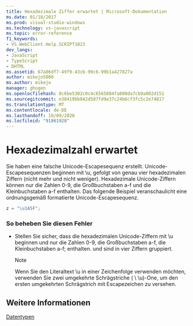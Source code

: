 ```yaml
---
title: Hexadezimale Ziffer erwartet | Microsoft-Dokumentation
ms.date: 01/18/2017
ms.prod: visual-studio-windows
ms.technology: vs-javascript
ms.topic: error-reference
f1_keywords:
- VS.WebClient.Help.SCRIPT1023
dev_langs:
- JavaScript
- TypeScript
- DHTML
ms.assetid: 67a86df7-49f9-43cb-99c6-99b1a427827a
author: mikejo5000
ms.author: mikejo
manager: ghogen
ms.openlocfilehash: 8c6be5302c0c4c6565884fa800da7cb9a002d151
ms.sourcegitcommit: e38419bb842d587fd9e37c24b6cf3fc5c2e74817
ms.translationtype: MT
ms.contentlocale: de-DE
ms.lasthandoff: 10/09/2020
ms.locfileid: "91861928"
---
```

# <a name="expected-hexadecimal-digit"></a>Hexadezimalzahl erwartet
Sie haben eine falsche Unicode-Escapesequenz erstellt. Unicode-Escapesequenzen beginnen mit \u, gefolgt von genau vier hexadezimalen Ziffern (nicht mehr und nicht weniger). Hexadezimale Unicode-Ziffern können nur die Zahlen 0-9, die Großbuchstaben a-f und die Kleinbuchstaben a-f enthalten. Das folgende Beispiel veranschaulicht eine ordnungsgemäß formatierte Unicode-Escapesequenz.  
  
```JavaScript  
z = "\u1A5F";  
```  
  
### <a name="to-correct-this-error"></a>So beheben Sie diesen Fehler  
  
- Stellen Sie sicher, dass die hexadezimalen Unicode-Ziffern mit \u beginnen und nur die Zahlen 0-9, die Großbuchstaben a-f, die Kleinbuchstaben a-f; enthalten. und sind in vier Ziffern gruppiert.  
  
    > [!NOTE]
    > Wenn Sie den Literaltext \u in einer Zeichenfolge verwenden möchten, verwenden Sie zwei umgekehrte Schrägstriche ( \\ \u)-One, um den ersten umgekehrten Schrägstrich mit Escapezeichen zu versehen.  
  
## <a name="see-also"></a>Weitere Informationen  
 [Datentypen](https://developer.mozilla.org/docs/Web/JavaScript/Data_structures)